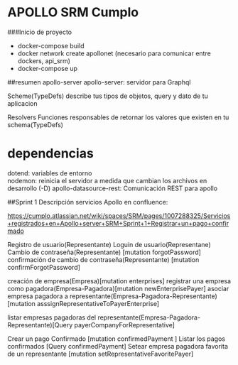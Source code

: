 # APOLLO SRM Cumplo 


###Inicio de proyecto
- docker-compose build
- docker network create apollonet (necesario para comunicar entre dockers, api_srm)
- docker-compose up


##resumen apollo-server
apollo-server: servidor para Graphql

Scheme(TypeDefs)
describe tus tipos de objetos, query y dato de tu aplicacion

Resolvers
Funciones responsables de retornar los valores que existen en tu schema(TypeDefs)

# dependencias
dotend: variables de entorno  
nodemon: reinicia el servidor a medida que cambian los archivos en desarrollo (-D)
apollo-datasource-rest: Comunicación REST para apollo

##Sprint 1 
Descripción servicios Apollo en confluence:

https://cumplo.atlassian.net/wiki/spaces/SRM/pages/1007288325/Servicios+registrados+en+Apollo+server+SRM+Sprint+1+Registrar+un+pago+confirmado


Registro de usuario(Representante)
Loguin de usuario(Representane)
Cambio de contraseña(Representante) [mutation forgotPassword]
confirmación de cambio de contraseña(Representante) [mutation confirmForgotPassword]

creación de empresa(Empresa)[mutation enterprises]
registrar una empresa como pagadora(Empresa-Pagadora)[mutation newEnterprisePayer]
asociar empresa pagadora a representante(Empresa-Pagadora-Representante)[mutation asssignRepresentativeToPayerEnterprise]

listar empresas pagadoras del representante(Empresa-Pagadora-Representante)[Query payerCompanyForRepresentative]

Crear un pago Confirmado [mutation confirmedPayment ]
Listar los pagos confirmados [Query confirmedPayment]
Setear empresa pagadora favorita de un representante [mutation setRepresentativeFavoritePayer]





